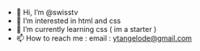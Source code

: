 - 👋 Hi, I’m @swisstv
- 👀 I’m interested in html and css 
- 🌱 I’m currently learning css ( im a starter )
- 📫 How to reach me : email : ytangelode@gmail.com

